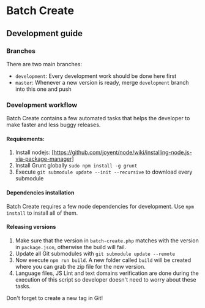 # Batch Create 

## Development guide

### Branches
There are two main branches:

* `development`: Every development work should be done here first 
* `master`: Whenever a new version is ready, merge `development` branch into this one and push

### Development workflow

Batch Create  contains a few automated tasks that helps the developer to make faster and less buggy releases.

#### Requirements:

1. Install nodejs: [https://github.com/joyent/node/wiki/installing-node.js-via-package-manager]
2. Install Grunt globally `sudo npm install -g grunt`
3. Execute `git submodule update --init --recursive` to download every submodule

#### Dependencies installation

Batch Create  requires a few node dependencies for development. Use `npm install` to install all of them.

#### Releasing versions

1. Make sure that the version in `batch-create.php` matches with the version in `package.json`, otherwise the build will fail.
2. Update all Git submodules with `git submodule update --remote`
3. Now execute `npm run build`. A new folder called `build` will be created where you can grab the zip file for the new version.
4. Language files, JS Lint and text domains verification are done during the execution of this script so developer doesn't need to worry about these tasks.

Don't forget to create a new tag in Git!
